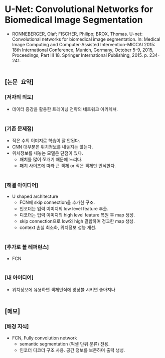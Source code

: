 # U-Net: Convolutional Networks for Biomedical Image Segmentation
* RONNEBERGER, Olaf; FISCHER, Philipp; BROX, Thomas. U-net: Convolutional networks for biomedical image segmentation. In: Medical Image Computing and Computer-Assisted Intervention–MICCAI 2015: 18th International Conference, Munich, Germany, October 5-9, 2015, Proceedings, Part III 18. Springer International Publishing, 2015. p. 234-241.
<br><br>

## [`논문 요약`]

### [저자의 의도]
* 데이터 증강을 활용한 트레이닝 전략의 네트워크 아키텍쳐.
<br><br>

### [기존 문제점]
* 적은 수의 이미지로 학습이 잘 안된다.
* CNN 대부분은 위치정보를 내놓지는 않는다.
* 위치정보를 내놓는 모델은 단점이 있다.
    * 패치를 많이 쪼개기 때문에 느리다.
    * 패치 사이즈에 따라 큰 객체 or 작은 객체만 인식한다.
<br><br>

### [해결 아이디어]
* U shaped architecture
    * FCN에 skip connection을 추가한 구조.
    * 인코더는 입력 이미지의 low level feature 추출.
    * 디코더는 입력 이미지의 high level feature 복원 후 map 생성.
    * skip connection으로 low와 high 결합하여 정교한 map 생성.
    * context 손실 최소화, 위치정보 성능 개선.
<br><br>

### [추가로 볼 레퍼런스]
* FCN
<br><br>

### [내 아이디어]
* 위치정보에 유용하면 객체인식에 앙상블 시키면 좋아지나
<br><br>



## [`메모`]

### [배경 지식]
* FCN, Fully convolution network
    * semantic segmentation (픽셀 단위 분류) 전용.
    * 인코더 디코더 구조 사용. 공간 정보를 보존하며 출력 생성.
<br><br>